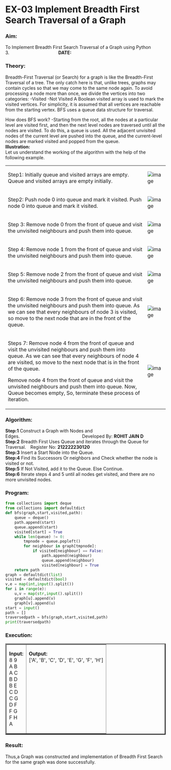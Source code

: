 # EX-03 Implement Breadth First Search Traversal of a Graph
### Aim:
To Implement Breadth First Search Traversal of a Graph using Python 3.&emsp;&emsp;&emsp;&emsp;&emsp;&emsp;&emsp;&emsp;&emsp;&emsp;&emsp;**DATE:**
### Theory:
Breadth-First Traversal (or Search) for a graph is like the Breadth-First Traversal of a tree.
The only catch here is that, unlike trees, graphs may contain cycles so that we may come to the same node again. To avoid processing a node more than once, we divide the vertices into two categories:
-Visited   -Not Visited
A Boolean visited array is used to mark the visited vertices. For simplicity, it is assumed that all vertices are reachable from the starting vertex. BFS uses a queue data structure for traversal.</p>
How does BFS work? -Starting from the root, all the nodes at a particular level are visited first, and then the next level nodes are traversed until all the nodes are visited.
To do this, a queue is used. All the adjacent unvisited nodes of the current level are pushed into the queue, and the current-level nodes are marked visited and popped from the queue.<br>
**Illustration:** <br>
Let us understand the working of the algorithm with the help of the following example.<br>

<table>
<tr>
<td>

Step1: Initially queue and visited arrays are empty.
Queue and visited arrays are empty initially.
</td> 
<td>

![image](https://github.com/natsaravanan/19AI405FUNDAMENTALSOFARTIFICIALINTELLIGENCE/assets/87870499/8acdebf8-ecc2-4d10-a208-45cce441f059)
</td>
</tr> 
<tr>
<td>

Step2: Push node 0 into queue and mark it visited.
Push node 0 into queue and mark it visited.
</td> 
<td>

![image](https://github.com/natsaravanan/19AI405FUNDAMENTALSOFARTIFICIALINTELLIGENCE/assets/87870499/0e9ce012-8e1f-43d7-b7b9-c0fb19fe0c3f)
</td>
</tr> 

<tr>
<td>

Step 3: Remove node 0 from the front of queue and visit the unvisited neighbours and push them into queue.

</td> 
<td>

![image](https://github.com/natsaravanan/19AI405FUNDAMENTALSOFARTIFICIALINTELLIGENCE/assets/87870499/67d8fa3b-ce9e-46c2-9dd7-089e204e667a)
</td>
</tr> 

<tr>
<td>

Step 4: Remove node 1 from the front of queue and visit the unvisited neighbours and push them into queue.
</td> 
<td>

 ![image](https://github.com/natsaravanan/19AI405FUNDAMENTALSOFARTIFICIALINTELLIGENCE/assets/87870499/b0cf0fde-8a86-41cb-a054-36875ac24ab0)
</td>
</tr> 

<tr>
<td>

Step 5: Remove node 2 from the front of queue and visit the unvisited neighbours and push them into queue.
</td> 
<td>

![image](https://github.com/natsaravanan/19AI405FUNDAMENTALSOFARTIFICIALINTELLIGENCE/assets/87870499/8968a163-6b3a-4f7e-8ad4-bbf24f326b9b)
</td>
</tr> 

<tr>
<td>

Step 6: Remove node 3 from the front of queue and visit the unvisited neighbours and push them into queue. 
As we can see that every neighbours of node 3 is visited, so move to the next node that are in the front of the queue.
</td> 
<td>

![image](https://github.com/natsaravanan/19AI405FUNDAMENTALSOFARTIFICIALINTELLIGENCE/assets/87870499/7a1c1b16-ea69-497f-a099-8440200f6dc0)
</td>
</tr> 
<tr>
<td>

Steps 7: Remove node 4 from the front of queue and visit the unvisited neighbours and push them into queue. 
As we can see that every neighbours of node 4 are visited, so move to the next node that is in the front of the queue.

Remove node 4 from the front of queue and visit the unvisited neighbours and push them into queue.
Now, Queue becomes empty, So, terminate these process of iteration.
</td> 
<td>

![image](https://github.com/natsaravanan/19AI405FUNDAMENTALSOFARTIFICIALINTELLIGENCE/assets/87870499/8e16ffa3-c3d6-4774-822b-6eb84adedad9) 
</td>
</tr> 
</table>

### Algorithm:
**Step:1** Construct a Graph with Nodes and Edges.&emsp;&emsp;&emsp;&emsp;&emsp;&emsp;&emsp;&emsp;&emsp;&emsp;&emsp;&emsp;&emsp;&emsp;Developed By: **ROHIT JAIN D**<br>
**Step:2** Breadth First Uses Queue and iterates through the Queue for Traversal.&emsp;Register No: **212222230120**<br>
**Step:3** Insert a Start Node into the Queue.<br>
**Step:4** Find its Successors Or neighbors and Check whether the node is visited or not.<br>
**Step:5** If Not Visited, add it to the Queue. Else Continue.<br>
**Step:6** Iterate steps 4 and 5 until all nodes get visited, and there are no more unvisited nodes.<br>

### Program:
```Python
from collections import deque
from collections import defaultdict
def bfs(graph,start,visited,path):
    queue = deque()
    path.append(start)
    queue.append(start)
    visited[start] = True
    while len(queue) != 0:
        tmpnode = queue.popleft()
        for neighbour in graph[tmpnode]:
            if visited[neighbour] == False:
                path.append(neighbour)
                queue.append(neighbour)
                visited[neighbour] = True
    return path
graph = defaultdict(list)
visited = defaultdict(bool)
v,e = map(int,input().split())
for i in range(e):
    u,v = map(str,input().split())
    graph[u].append(v)
    graph[v].append(u)
start = input()
path = []
traversedpath = bfs(graph,start,visited,path)
print(traversedpath)
```
### Execution:
<table border=3>
<tr border=3>
<td border=3>
 
**Input:** <br>
8 9<br>
A B<br>
A C<br>
B D<br>
B E<br>
C D<br>
C G<br>
D F<br>
F G<br>
F H<br>
A<br>
</td> 
<td valign=top>

**Output:** <br>
['A', 'B', 'C', 'D', 'E', 'G', 'F', 'H']
 
</td>
</tr> 
</table>

### Result:
Thus,a Graph was constructed and implementation of Breadth First Search for the same graph was done successfully.







